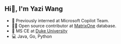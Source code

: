 ## Hi👋, I'm Yazi Wang

- 💼 Previously interned at Microsoft Copilot Team.
- 👨‍💻 Open source contributor at [MatrixOne](https://github.com/matrixorigin/matrixone) database.
- 🏫 MS CE at [Duke University](https://ece.duke.edu/)
- 💻 Java, Go, Python
